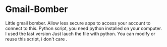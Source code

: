 # Gmail-Bomber
Little gmail bomber.
Allow less secure apps to access your account to connect to this.
Python script, you need python installed on your computer. I used the last version 
Just lauch the file with python.
You can modify or reuse this script, i don't care .
